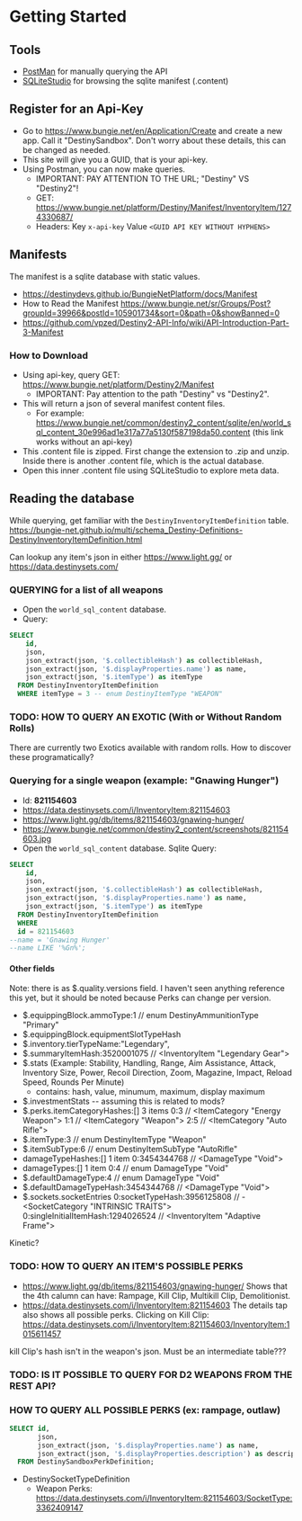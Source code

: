 # Getting Started

## Tools
- [PostMan](https://www.postman.com/downloads/) for manually querying the API
- [SQLiteStudio](https://sqlitestudio.pl/) for browsing the sqlite manifest (.content) 

## Register for an Api-Key

- Go to https://www.bungie.net/en/Application/Create and create a new app. Call it "<name>DestinySandbox". Don't worry about these details, this can be changed as needed.
- This site will give you a GUID, that is your api-key.
- Using Postman, you can now make queries.
    - IMPORTANT: PAY ATTENTION TO THE URL; "Destiny" VS "Destiny2"!
    - GET: https://www.bungie.net/platform/Destiny/Manifest/InventoryItem/1274330687/
    - Headers: Key `x-api-key` Value `<GUID API KEY WITHOUT HYPHENS>`
 
 ## Manifests
 The manifest is a sqlite database with static values.
  - https://destinydevs.github.io/BungieNetPlatform/docs/Manifest
  - How to Read the Manifest
https://www.bungie.net/sr/Groups/Post?groupId=39966&postId=105901734&sort=0&path=0&showBanned=0
- https://github.com/vpzed/Destiny2-API-Info/wiki/API-Introduction-Part-3-Manifest
 
 ### How to Download
- Using api-key, query GET: https://www.bungie.net/platform/Destiny2/Manifest 
    - IMPORTANT: Pay attention to the path "Destiny" vs "Destiny2". 
- This will return a json of several manifest content files.
    - For example: https://www.bungie.net/common/destiny2_content/sqlite/en/world_sql_content_30e996ad1e317a77a5130f587198da50.content (this link works without an api-key)
- This .content file is zipped. First change the extension to .zip and unzip. Inside there is another .content file, which is the actual database.
- Open this inner .content file using SQLiteStudio to explore meta data.

## Reading the database

While querying, get familiar with the `DestinyInventoryItemDefinition` table.
https://bungie-net.github.io/multi/schema_Destiny-Definitions-DestinyInventoryItemDefinition.html

Can lookup any item's json in either https://www.light.gg/ or https://data.destinysets.com/



### QUERYING for a list of all weapons
- Open the `world_sql_content` database.
- Query:
```sql
SELECT 
    id,
    json,
    json_extract(json, '$.collectibleHash') as collectibleHash,
    json_extract(json, '$.displayProperties.name') as name,
    json_extract(json, '$.itemType') as itemType
  FROM DestinyInventoryItemDefinition
  WHERE itemType = 3 -- enum DestinyItemType "WEAPON"
```


### TODO: HOW TO QUERY AN EXOTIC (With or Without Random Rolls)

There are currently two Exotics available with random rolls. How to discover these programatically?


### Querying for a single weapon (example: "Gnawing Hunger")
- Id: **821154603**
- https://data.destinysets.com/i/InventoryItem:821154603
- https://www.light.gg/db/items/821154603/gnawing-hunger/
- https://www.bungie.net/common/destiny2_content/screenshots/821154603.jpg
- Open the `world_sql_content` database. Sqlite Query:
```sql
SELECT 
    id,
    json,
    json_extract(json, '$.collectibleHash') as collectibleHash,
    json_extract(json, '$.displayProperties.name') as name,
    json_extract(json, '$.itemType') as itemType
  FROM DestinyInventoryItemDefinition
  WHERE 
  id = 821154603 
--name = 'Gnawing Hunger'
--name LIKE '%Gn%';
```

#### Other fields
Note: there is as $.quality.versions field. I haven't seen anything reference this yet, but it should be noted because Perks can change per version.

- $.equippingBlock.ammoType:1 // enum DestinyAmmunitionType "Primary"
- $.equippingBlock.equipmentSlotTypeHash
- $.inventory.tierTypeName:"Legendary", 
- $.summaryItemHash:3520001075 // <InventoryItem "Legendary Gear">
- $.stats (Example: Stability, Handling, Range, Aim Assistance, Attack, Inventory Size, Power, Recoil Direction, Zoom, Magazine, Impact, Reload Speed, Rounds Per Minute)
    - contains: hash, value, minumum, maximum, display maximum
- $.investmentStats -- assuming this is related to mods?
- $.perks.itemCategoryHashes:[] 3 items
0:3 // <ItemCategory "Energy Weapon">
1:1 // <ItemCategory "Weapon">
2:5 // <ItemCategory "Auto Rifle">
- $.itemType:3 // enum DestinyItemType "Weapon"
- $.itemSubType:6 // enum DestinyItemSubType "AutoRifle"
- damageTypeHashes:[] 1 item
0:3454344768 // <DamageType "Void">
- damageTypes:[] 1 item
0:4 // enum DamageType "Void"
- $.defaultDamageType:4 // enum DamageType "Void"
- $.defaultDamageTypeHash:3454344768 // <DamageType "Void">
- $.sockets.socketEntries
0:socketTypeHash:3956125808 // <SocketType> - <SocketCategory "INTRINSIC TRAITS">
0:singleInitialItemHash:1294026524 // <InventoryItem "Adaptive Frame">

Kinetic?


### TODO: HOW TO QUERY AN ITEM'S POSSIBLE PERKS

- https://www.light.gg/db/items/821154603/gnawing-hunger/
Shows that the 4th calumn can have: Rampage, Kill Clip, Multikill Clip, Demolitionist.
- https://data.destinysets.com/i/InventoryItem:821154603
The details tap also shows all possible perks.
Clicking on Kill Clip: https://data.destinysets.com/i/InventoryItem:821154603/InventoryItem:1015611457

kill Clip's hash isn't in the weapon's json. Must be an intermediate table???



### TODO: IS IT POSSIBLE TO QUERY FOR D2 WEAPONS FROM THE REST API?


### HOW TO QUERY ALL POSSIBLE PERKS (ex: rampage, outlaw)

```sql
SELECT id,
       json,
       json_extract(json, '$.displayProperties.name') as name,
       json_extract(json, '$.displayProperties.description') as description
  FROM DestinySandboxPerkDefinition;
```

- DestinySocketTypeDefinition
    - Weapon Perks: https://data.destinysets.com/i/InventoryItem:821154603/SocketType:3362409147
